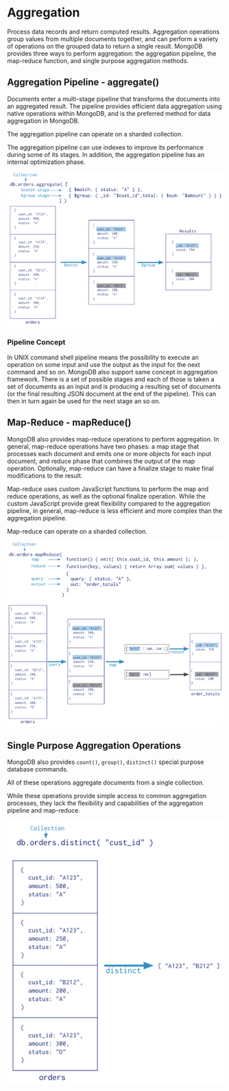 # Aggregation

Process data records and return computed results. Aggregation operations group values from multiple documents together, and can perform a variety of operations on the grouped data to return a single result. MongoDB provides three ways to perform aggregation: the aggregation pipeline, the map-reduce function, and single purpose aggregation methods.

## Aggregation Pipeline - aggregate()

Documents enter a multi-stage pipeline that transforms the documents into an aggregated result. The pipeline provides efficient data aggregation using native operations within MongoDB, and is the preferred method for data aggregation in MongoDB.

The aggregation pipeline can operate on a sharded collection.

The aggregation pipeline can use indexes to improve its performance during some of its stages. In addition, the aggregation pipeline has an internal optimization phase.

![aggregation-pipeline.png](assets/aggregation-pipeline.png)

### Pipeline Concept

In UNIX command shell pipeline means the possibility to execute an operation on some input and use the output as the input for the next command and so on. MongoDB also support same concept in aggregation framework. There is a set of possible stages and each of those is taken a set of documents as an input and is producing a resulting set of documents (or the final resulting JSON document at the end of the pipeline). This can then in turn again be used for the next stage an so on.

## Map-Reduce - mapReduce()

MongoDB also provides map-reduce operations to perform aggregation. In general, map-reduce operations have two phases: a map stage that processes each document and emits one or more objects for each input document, and reduce phase that combines the output of the map operation. Optionally, map-reduce can have a finalize stage to make final modifications to the result.

Map-reduce uses custom JavaScript functions to perform the map and reduce operations, as well as the optional finalize operation. While the custom JavaScript provide great flexibility compared to the aggregation pipeline, in general, map-reduce is less efficient and more complex than the aggregation pipeline.

Map-reduce can operate on a sharded collection.

![map-reduce.png](assets/map-reduce.png)

## Single Purpose Aggregation Operations

MongoDB also provides `count()`, `group()`, `distinct()` special purpose database commands.

All of these operations aggregate documents from a single collection.

While these operations provide simple access to common aggregation processes, they lack the flexibility and capabilities of the aggregation pipeline and map-reduce.

![distinct.png](assets/distinct.png)

